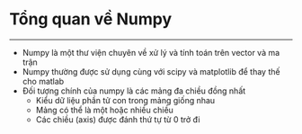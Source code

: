 # Tổng quan về Numpy
---
* Numpy là một thư viện chuyên về xử lý và tính toán trên vector và ma trận
* Numpy thường được sử dụng cùng với scipy và matplotlib để thay thế cho matlab
* Đối tượng chính của numpy là các mảng đa chiều đồng nhất
  * Kiểu dữ liệu phần tử con trong mảng giống nhau 
  * Mảng có thể là một hoặc nhiều chiều 
  * Các chiều (axis) được đánh thứ tự từ 0 trở đi

